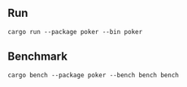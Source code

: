 ## Run
`cargo run --package poker --bin poker`

## Benchmark 
`cargo bench --package poker --bench bench bench`
